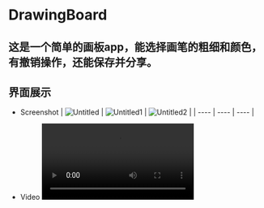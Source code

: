 # DrawingBoard
这是一个简单的画板app，能选择画笔的粗细和颜色，有撤销操作，还能保存并分享。
---
## 界面展示
- Screenshot
| ![Untitled](https://github.com/cenguofei/DrawingBoard/assets/72325667/0213cc7f-9871-4635-8809-e94501925cf6)    | ![Untitled1](https://github.com/cenguofei/DrawingBoard/assets/72325667/17d3aa5f-7fd4-41d4-9b21-487a6dd9e60e)    | ![Untitled2](https://github.com/cenguofei/DrawingBoard/assets/72325667/9442009a-a59e-4843-a22e-c57db0b4f8fd)    |
| ---- | ---- | ---- |

- Video
<video src="[视频链接](https://github.com/cenguofei/DrawingBoard/assets/72325667/f447d9d3-4e8f-46a3-bfcc-028afaa83a07)https://github.com/cenguofei/DrawingBoard/assets/72325667/f447d9d3-4e8f-46a3-bfcc-028afaa83a07"></video>
